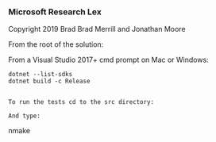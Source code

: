 ### Microsoft Research Lex

Copyright 2019 Brad Brad Merrill and Jonathan Moore

From the root of the solution:

From a Visual Studio 2017+ cmd prompt on Mac or Windows:

```
dotnet --list-sdks
dotnet build -c Release


To run the tests cd to the src directory:

And type:

```
nmake